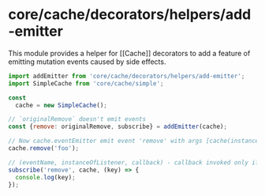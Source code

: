 # core/cache/decorators/helpers/add-emitter

This module provides a helper for [[Cache]] decorators to add a feature of emitting mutation events caused by side effects.

```js
import addEmitter from 'core/cache/decorators/helpers/add-emitter';
import SimpleCache from 'core/cache/simple';

const
  cache = new SimpleCache();

// `originalRemove` doesn't emit events
const {remove: originalRemove, subscribe} = addEmitter(cache);

// Now cache.eventEmitter emit event 'remove' with args [cache(instance what call emit), [...args]]
cache.remove('foo');

// (eventName, instanceOfListener, callback) - callback invoked only if emit was made by children of instanceOfListener;
subscribe('remove', cache, (key) => {
  console.log(key);
});
```
